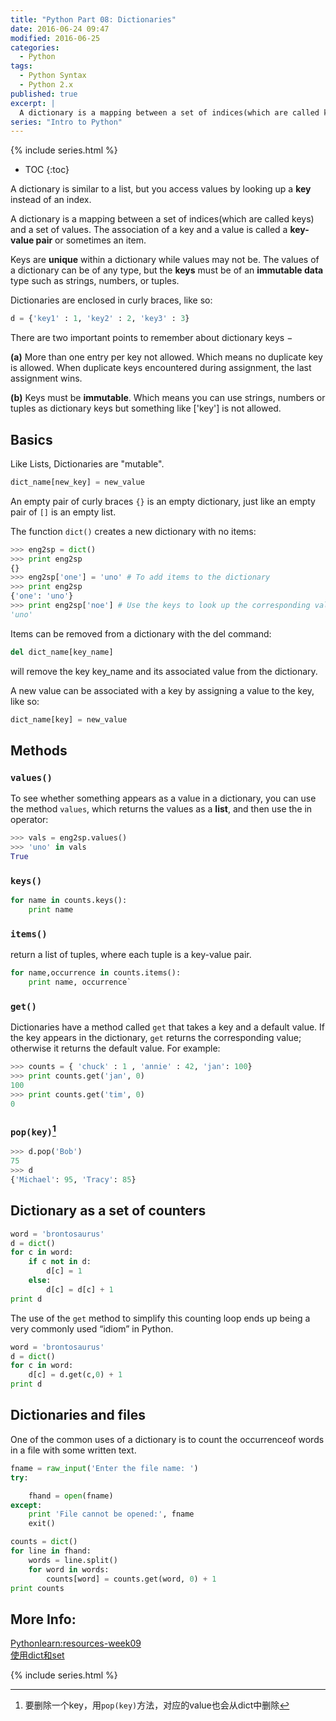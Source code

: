 ```yaml
---
title: "Python Part 08: Dictionaries"
date: 2016-06-24 09:47
modified: 2016-06-25
categories:
  - Python
tags:
  - Python Syntax
  - Python 2.x
published: true
excerpt: |
  A dictionary is a mapping between a set of indices(which are called keys) and a set of values.  
series: "Intro to Python"	
---
```

{% include series.html %}

* TOC
{:toc}

A dictionary is similar to a list, but you access values by looking up a **key** instead of an index.  

A dictionary is a mapping between a set of indices(which are called keys) and a set of values. The association of a key and a value is called a **key-value pair** or sometimes an item.  

Keys are **unique** within a dictionary while values may not be. The values of a dictionary can be of any type, but the **keys** must be of an **immutable data** type such as strings, numbers, or tuples.

Dictionaries are enclosed in curly braces, like so:

```python
d = {'key1' : 1, 'key2' : 2, 'key3' : 3}
```

There are two important points to remember about dictionary keys −

**(a)** More than one entry per key not allowed. Which means no duplicate key is allowed. When duplicate keys encountered during assignment, the last assignment wins. 


**(b)** Keys must be **immutable**. Which means you can use strings, numbers or tuples as dictionary keys but something like ['key'] is not allowed. 

## Basics

Like Lists, Dictionaries are "mutable". 

```python
dict_name[new_key] = new_value
```

An empty pair of curly braces `{}` is an empty dictionary, just like an empty pair of `[]` is an empty list.  

The function `dict()` creates a new dictionary with no items: 

```python
>>> eng2sp = dict()
>>> print eng2sp
{}
>>> eng2sp['one'] = 'uno' # To add items to the dictionary
>>> print eng2sp
{'one': 'uno'}
>>> print eng2sp['noe'] # Use the keys to look up the corresponding values
'uno'
```

Items can be removed from a dictionary with the del command:  

```python
del dict_name[key_name]
```

will remove the key key_name and its associated value from the dictionary.  

A new value can be associated with a key by assigning a value to the key, like so:  

```python
dict_name[key] = new_value
```

## Methods

### `values()`

To see whether something appears as a value in a dictionary, you can use the method `values`, which returns the values as a **list**, and then use the in operator:

```python
>>> vals = eng2sp.values()
>>> 'uno' in vals
True
```

### `keys()`

```python
for name in counts.keys():
    print name
```

### `items()`

return a list of tuples, where each tuple is a key-value pair.

```python
for name,occurrence in counts.items():
    print name, occurrence`
```

### `get()`

Dictionaries have a method called `get` that takes a key and a default value. If the key appears in the dictionary, `get` returns the corresponding value; otherwise it returns the default value. For example:

```python
>>> counts = { 'chuck' : 1 , 'annie' : 42, 'jan': 100}
>>> print counts.get('jan', 0)
100
>>> print counts.get('tim', 0)
0
```

### `pop(key)`[^1]

```python
>>> d.pop('Bob')
75
>>> d
{'Michael': 95, 'Tracy': 85}
```

## Dictionary as a set of counters

```python
word = 'brontosaurus'
d = dict()
for c in word:
    if c not in d:
        d[c] = 1
    else:
        d[c] = d[c] + 1
print d
```

The use of the `get` method to simplify this counting loop ends up being a very commonly used “idiom” in Python.

```python
word = 'brontosaurus'
d = dict()
for c in word:
    d[c] = d.get(c,0) + 1
print d
```

## Dictionaries and files

One of the common uses of a dictionary is to count the occurrenceof words in a file with some written text.

```python
fname = raw_input('Enter the file name: ')
try:

    fhand = open(fname)
except:
    print 'File cannot be opened:', fname
    exit()

counts = dict()
for line in fhand:
    words = line.split()
    for word in words:
        counts[word] = counts.get(word, 0) + 1
print counts
```

## More Info:

[Pythonlearn:resources-week09](https://share.coursera.org/wiki/index.php/Pythonlearn:resources-week09)  
[使用dict和set](http://www.liaoxuefeng.com/wiki/001374738125095c955c1e6d8bb493182103fac9270762a000/0013868193482529754158abf734c00bba97c87f89a263b000)  

{% include series.html %}

[^1]: 要删除一个key，用`pop(key)`方法，对应的value也会从dict中删除
